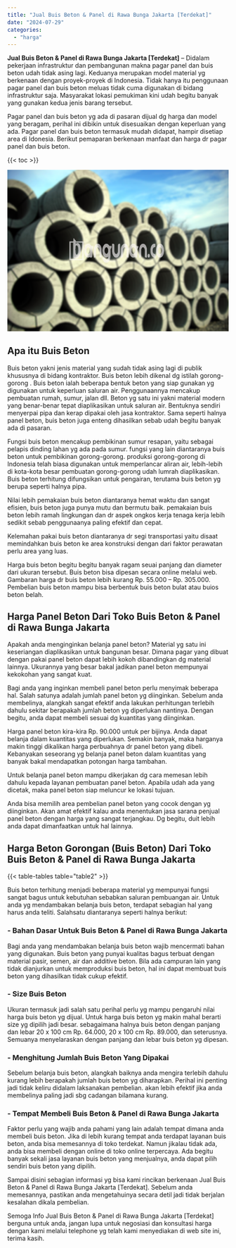 ```yaml
---
title: "Jual Buis Beton & Panel di Rawa Bunga Jakarta [Terdekat]"
date: "2024-07-29"
categories: 
  - "harga"
---
```


**Jual Buis Beton & Panel di Rawa Bunga Jakarta \[Terdekat\]** – Didalam pekerjaan infrastruktur dan pembangunan makna pagar panel dan buis beton udah tidak asing lagi. Keduanya merupakan model material yg berkenaan dengan proyek-proyek di Indonesia. Tidak hanya itu penggunaan pagar panel dan buis beton meluas tidak cuma digunakan di bidang infrastruktur saja. Masyarakat lokasi pemukiman kini udah begitu banyak yang gunakan kedua jenis barang tersebut.

Pagar panel dan buis beton yg ada di pasaran dijual dg harga dan model yang beragam, perihal ini dibikin untuk disesuaikan dengan keperluan yang ada. Pagar panel dan buis beton termasuk mudah didapat, hampir disetiap area di Idonesia. Berikut pemaparan berkenaan manfaat dan harga dr pagar panel dan buis beton.

{{< toc >}}

![Jual Buis Beton & Panel di Rawa Bunga Jakarta [Terdekat]](/images/jual-panel-buis-beton-murah-61.png)

## Apa itu Buis Beton

Buis beton yakni jenis material yang sudah tidak asing lagi di publik khususnya di bidang kontraktor. Buis beton lebih dikenal dg istilah gorong-gorong . Buis beton ialah beberapa bentuk beton yang siap gunakan yg digunakan untuk keperluan saluran air. Penggunaannya mencakup pembuatan rumah, sumur, jalan dll. Beton yg satu ini yakni material modern yang benar-benar tepat diaplikasikan untuk saluran air. Bentuknya sendiri menyerpai pipa dan kerap dipakai oleh jasa kontraktor. Sama seperti halnya panel beton, buis beton juga enteng dihasilkan sebab udah begitu banyak ada di pasaran.

Fungsi buis beton mencakup pembikinan sumur resapan, yaitu sebagai pelapis dinding lahan yg ada pada sumur. fungsi yang lain diantaranya buis beton untuk pembikinan gorong-gorong. produksi gorong-gorong di Indonesia telah biasa digunakan untuk memperlancar aliran air, lebih-lebih di kota-kota besar pembuatan gorong-gorong udah lumrah diaplikasikan. Buis beton terhitung difungsikan untuk pengairan, terutama buis beton yg berupa seperti halnya pipa.

Nilai lebih pemakaian buis beton diantaranya hemat waktu dan sangat efisien, buis beton juga punya mutu dan bermutu baik. pemakaian buis beton lebih ramah lingkungan dan dr aspek ongkos kerja tenaga kerja lebih sedikit sebab penggunaanya paling efektif dan cepat.

Kelemahan pakai buis beton diantaranya dr segi transportasi yaitu disaat memindahkan buis beton ke area konstruksi dengan dari faktor perawatan perlu area yang luas.

Harga buis beton begitu begitu banyak ragam seuai panjang dan diameter dari ukuran tersebut. Buis beton bisa dipesan secara online melalui web. Gambaran harga dr buis beton lebih kurang Rp. 55.000 – Rp. 305.000. Pembelian buis beton mampu bisa berbentuk buis beton bulat atau buios beton belah.

## Harga Panel Beton Dari Toko Buis Beton & Panel di Rawa Bunga Jakarta

Apakah anda menginginkan belanja panel beton? Material yg satu ini keseriangan diaplikasikan untuk bangunan besar. Dimana pagar yang dibuat dengan pakai panel beton dapat lebih kokoh dibandingkan dg material lainnya. Ukurannya yang besar bakal jadikan panel beton mempunyai kekokohan yang sangat kuat.

Bagi anda yang inginkan membeli panel beton perlu menyimak beberapa hal. Salah satunya adalah jumlah panel beton yg diinginkan. Sebelum anda membelinya, alangkah sangat efektif anda lakukan perhitungan terlebih dahulu sekitar berapakah jumlah beton yg diperlukan nantinya. Dengan begitu, anda dapat membeli sesuai dg kuantitas yang diinginkan.

Harga panel beton kira-kira Rp. 90.000 untuk per bijinya. Anda dapat belanja dalam kuantitas yang diperlukan. Semakin banyak, maka harganya makin tinggi dikalikan harga perbuahnya dr panel beton yang dibeli. Kebanyakan seseorang yg belanja panel beton dalam kuantitas yang banyak bakal mendapatkan potongan harga tambahan.

Untuk belanja panel beton mampu dikerjakan dg cara memesan lebih dahulu kepada layanan pembuatan panel beton. Apabila udah ada yang dicetak, maka panel beton siap meluncur ke lokasi tujuan.

Anda bisa memilih area pembelian panel beton yang cocok dengan yg diinginkan. Akan amat efektif kalau anda menentukan jasa sarana penjual panel beton dengan harga yang sangat terjangkau. Dg begitu, duit lebih anda dapat dimanfaatkan untuk hal lainnya.

## Harga Beton Gorongan (Buis Beton) Dari Toko Buis Beton & Panel di Rawa Bunga Jakarta

{{< table-tables table="table2" >}}

Buis beton terhitung menjadi beberapa material yg mempunyai fungsi sangat bagus untuk kebutuhan sebabkan saluran pembuangan air. Untuk anda yg mendambakan belanja buis beton, terdapat sebagian hal yang harus anda teliti. Salahsatu diantaranya seperti halnya berikut:

### \- Bahan Dasar Untuk Buis Beton & Panel di Rawa Bunga Jakarta

Bagi anda yang mendambakan belanja buis beton wajib mencermati bahan yang digunakan. Buis beton yang punyai kualitas bagus terbuat dengan material pasir, semen, air dan additive beton. Bila ada campuran lain yang tidak dianjurkan untuk memproduksi buis beton, hal ini dapat membuat buis beton yang dihasilkan tidak cukup efektif.

### \- Size Buis Beton

Ukuran termasuk jadi salah satu perihal perlu yg mampu pengaruhi nilai harga buis beton yg dijual. Untuk harga buis beton yg makin mahal berarti size yg dipilih jadi besar. sebagaimana halnya buis beton dengan panjang dan lebar 20 x 100 cm Rp. 64.000, 20 x 100 cm Rp. 89.000, dan seterusnya. Semuanya menyelaraskan dengan panjang dan lebar buis beton yg dipesan.

### \- Menghitung Jumlah Buis Beton Yang Dipakai

Sebelum belanja buis beton, alangkah baiknya anda mengira terlebih dahulu kurang lebih berapakah jumlah buis beton yg diharapkan. Perihal ini penting jadi tidak keliru didalam laksanakan pembelian. akan lebih efektif jika anda membelinya paling jadi sbg cadangan bilamana kurang.

### \- Tempat Membeli Buis Beton & Panel di Rawa Bunga Jakarta

Faktor perlu yang wajib anda pahami yang lain adalah tempat dimana anda membeli buis beton. Jika di lebih kurang tempat anda terdapat layanan buis beton, anda bisa memesannya di toko terdekat. Namun jikalau tidak ada, anda bisa membeli dengan online di toko online terpercaya. Ada begitu banyak sekali jasa layanan buis beton yang menjualnya, anda dapat pilih sendiri buis beton yang dipilih.

Sampai disini sebagian informasi yg bisa kami rincikan berkenaan Jual Buis Beton & Panel di Rawa Bunga Jakarta \[Terdekat\]. Sebelum anda memesannya, pastikan anda mengetahuinya secara detil jadi tidak berjalan kesalahan dikala pembelian.

Semoga Info Jual Buis Beton & Panel di Rawa Bunga Jakarta \[Terdekat\] berguna untuk anda, jangan lupa untuk negosiasi dan konsultasi harga dengan kami melalui telephone yg telah kami menyediakan di web site ini, terima kasih.
